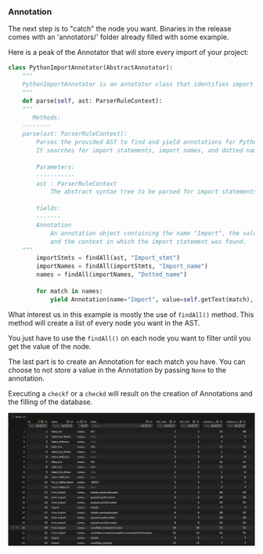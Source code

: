 
### Annotation

The next step is to "catch" the node you want. Binaries in the release comes with an 'annotators/' folder already filled with some example.

Here is a peak of the Annotator that will store every import of your project:
```python 
class PythonImportAnnotator(AbstractAnnotator):
    """
    PythonImportAnnotator is an annotator class that identifies import statements in Python code.
    """
    def parse(self, ast: ParserRuleContext):
    """
       Methods:
    --------
    parse(ast: ParserRuleContext):
        Parses the provided AST to find and yield annotations for Python import statements.
        It searches for import statements, import names, and dotted names within the AST.

        Parameters:
        -----------
        ast : ParserRuleContext
            The abstract syntax tree to be parsed for import statements.

        Yields:
        -------
        Annotation
            An annotation object containing the name "Import", the value of the import statement,
            and the context in which the import statement was found.
    """
        importStmts = findAll(ast, "Import_stmt")
        importNames = findAll(importStmts, "Import_name")
        names = findAll(importNames, "Dotted_name")

        for match in names:
            yield Annotation(name="Import", value=self.getText(match), context=match)
```

What interest us in this example is mostly the use of `findAll()` method. This method will create a list of every node you want in the AST.

You just have to use the `findAll()` on each node you want to filter until you get the value of the node.

The last part is to create an Annotation for each match you have. You can choose to not store a value in the Annotation by passing `None` to the annotation.

Executing a `checkf` or a `checkd` will result on the creation of Annotations and the filling of the database.

![SQLite Annotation](/../static/img/db.png?raw=true "SQLite Annotation")